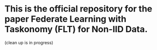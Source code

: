 # This is the official repository for the paper Federate Learning with Taskonomy (FLT) for Non-IID Data.
(clean up is in progress) 


